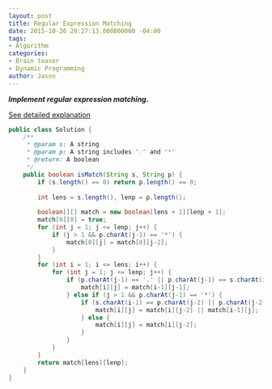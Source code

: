 ```yaml
---
layout: post
title: Regular Expression Matching
date: 2015-10-26 20:27:13.000000000 -04:00
tags:
- Algorithm
categories:
- Brain teaser
- Dynamic Programming
author: Jason
---
```

<p><strong><em>Implement regular expression matching.</em></strong></p>


<p><a href="http://bangbingsyb.blogspot.com/2014/11/leetcode-regular-expression-matching.html">See detailed explanation</a></p>

``` java
public class Solution {
    /**
     * @param s: A string 
     * @param p: A string includes "." and "*"
     * @return: A boolean
     */
    public boolean isMatch(String s, String p) {
        if (s.length() == 0) return p.length() == 0;
        
        int lens = s.length(), lenp = p.length();
        
        boolean[][] match = new boolean[lens + 1][lenp + 1];
        match[0][0] = true;
        for (int j = 1; j <= lenp; j++) {
            if (j > 1 && p.charAt(j-1) == '*') {
                match[0][j] = match[0][j-2];
            }
        }
        for (int i = 1; i <= lens; i++) {
            for (int j = 1; j <= lenp; j++) {
                if (p.charAt(j-1) == '.' || p.charAt(j-1) == s.charAt(i-1)) {
                    match[i][j] = match[i-1][j-1];
                } else if (j > 1 && p.charAt(j-1) == '*') {
                    if (s.charAt(i-1) == p.charAt(j-2) || p.charAt(j-2) == '.') {
                        match[i][j] = match[i][j-2] || match[i-1][j];
                    } else {
                        match[i][j] = match[i][j-2];
                    }
                }
            }
        }
        return match[lens][lenp];
    }
}
```
